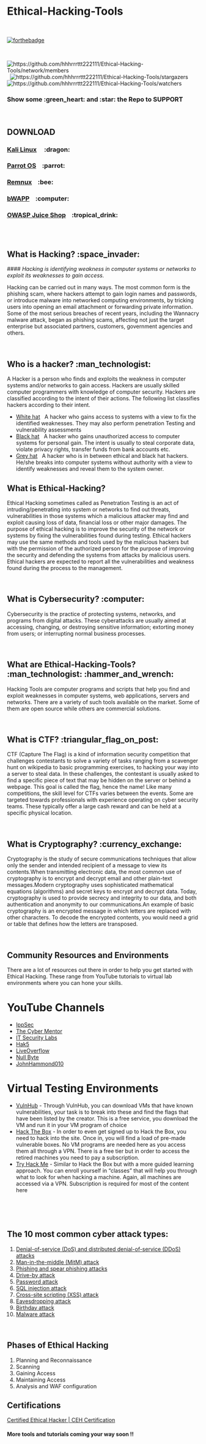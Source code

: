 <h1 id="ethical-hacking-tools">Ethical-Hacking-Tools</h1>
<p><br></p>
<p><a href="https://forthebadge.com"><img
src="https://forthebadge.com/images/badges/built-with-love.svg"
alt="forthebadge" /></a></p>
<p><br></p>
<p><img
src="https://img.shields.io/github/forks/hhhrrrttt222111/Ethical-Hacking-Tools?color=green"
alt="https://github.com/hhhrrrttt222111/Ethical-Hacking-Tools/network/members" />
  <img
src="https://img.shields.io/github/stars/hhhrrrttt222111/Ethical-Hacking-Tools?color=red"
alt="https://github.com/hhhrrrttt222111/Ethical-Hacking-Tools/stargazers" />
  <img
src="https://img.shields.io/github/watchers/hhhrrrttt222111/Ethical-Hacking-Tools?color=yellow"
alt="https://github.com/hhhrrrttt222111/Ethical-Hacking-Tools/watchers" />
 </p>
<h3 id="show-some-green_heart-and-star-the-repo-to-support">Show some
:green_heart: and :star: the Repo to SUPPORT</h3>
<p><br></p>
<h2 id="download">DOWNLOAD</h2>
<h3 id="kali-linux-dragon"><a
href="https://www.kali.org/downloads/">Kali Linux</a>     :dragon:
<br></h3>
<h3 id="parrot-os-parrot"><a
href="https://parrotsec.org/download/">Parrot OS</a>    :parrot:
<br></h3>
<h3 id="remnux-bee"><a href="https://remnux.org/#distro">Remnux</a>   
:bee:</h3>
<h3 id="bwapp-computer"><a
href="https://sourceforge.net/projects/bwapp/files/bee-box/">bWAPP</a>
   :computer:</h3>
<h3 id="owasp-juice-shop-tropical_drink"><a
href="https://owasp.org/www-project-juice-shop/">OWASP Juice Shop</a>   
:tropical_drink:</h3>
<p><br><br></p>
<h2 id="what-is-hacking-space_invader">What is Hacking?
:space_invader:</h2>
#### <i>Hacking is identifying weakness in computer systems or networks
to exploit its weaknesses to gain access.</i>
<p>
Hacking can be carried out in many ways. The most common form is the
phishing scam, where hackers attempt to gain login names and passwords,
or introduce malware into networked computing environments, by tricking
users into opening an email attachment or forwarding private
information. Some of the most serious breaches of recent years,
including the Wannacry malware attack, began as phishing scams,
affecting not just the target enterprise but associated partners,
customers, government agencies and others.
</p>
<p><br></p>
<h2 id="who-is-a-hacker-man_technologist">Who is a hacker?
:man_technologist:</h2>
<p>
A Hacker is a person who finds and exploits the weakness in computer
systems and/or networks to gain access. Hackers are usually skilled
computer programmers with knowledge of computer security. Hackers are
classified according to the intent of their actions. The following list
classifies hackers according to their intent.
</p>
<ul>
<li><a
href="https://en.wikipedia.org/wiki/White_hat_(computer_security)">White
hat</a>   A hacker who gains access to systems with a view to fix the
identified weaknesses. They may also perform penetration Testing and
vulnerability assessments</li>
<li><a
href="https://en.wikipedia.org/wiki/Black_hat_(computer_security)">Black
hat</a>   A hacker who gains unauthorized access to computer systems for
personal gain. The intent is usually to steal corporate data, violate
privacy rights, transfer funds from bank accounts etc.</li>
<li><a href="https://en.wikipedia.org/wiki/Grey_hat">Grey hat</a>   A
hacker who is in between ethical and black hat hackers. He/she breaks
into computer systems without authority with a view to identify
weaknesses and reveal them to the system owner. <br></li>
</ul>
<h2 id="what-is-ethical-hacking">What is Ethical-Hacking?</h2>
<p>
Ethical Hacking sometimes called as Penetration Testing is an act of
intruding/penetrating into system or networks to find out threats,
vulnerabilities in those systems which a malicious attacker may find and
exploit causing loss of data, financial loss or other major damages. The
purpose of ethical hacking is to improve the security of the network or
systems by fixing the vulnerabilities found during testing. Ethical
hackers may use the same methods and tools used by the malicious hackers
but with the permission of the authorized person for the purpose of
improving the security and defending the systems from attacks by
malicious users. Ethical hackers are expected to report all the
vulnerabilities and weakness found during the process to the management.
</p>
<p><br></p>
<h2 id="what-is-cybersecurity-computer">What is Cybersecurity?
:computer:</h2>
<p>
Cybersecurity is the practice of protecting systems, networks, and
programs from digital attacks. These cyberattacks are usually aimed at
accessing, changing, or destroying sensitive information; extorting
money from users; or interrupting normal business processes.
</p>
<p><br></p>
<h2
id="what-are-ethical-hacking-tools-man_technologist-hammer_and_wrench">What
are Ethical-Hacking-Tools? :man_technologist: :hammer_and_wrench:</h2>
<p>
Hacking Tools are computer programs and scripts that help you find and
exploit weaknesses in computer systems, web applications, servers and
networks. There are a variety of such tools available on the market.
Some of them are open source while others are commercial solutions.
</p>
<p><br></p>
<h2 id="what-is-ctf-triangular_flag_on_post">What is CTF?
:triangular_flag_on_post:</h2>
<p>
CTF (Capture The Flag) is a kind of information security competition
that challenges contestants to solve a variety of tasks ranging from a
scavenger hunt on wikipedia to basic programming exercises, to hacking
your way into a server to steal data. In these challenges, the
contestant is usually asked to find a specific piece of text that may be
hidden on the server or behind a webpage. This goal is called the flag,
hence the name! Like many competitions, the skill level for CTFs varies
between the events. Some are targeted towards professionals with
experience operating on cyber security teams. These typically offer a
large cash reward and can be held at a specific physical location.
</p>
<p><br></p>
<h2 id="what-is-cryptography-currency_exchange">What is Cryptography?
:currency_exchange:</h2>
<p>
Cryptography is the study of secure communications techniques that allow
only the sender and intended recipient of a message to view its
contents.When transmitting electronic data, the most common use of
cryptography is to encrypt and decrypt email and other plain-text
messages.Modern cryptography uses sophisticated mathematical equations
(algorithms) and secret keys to encrypt and decrypt data. Today,
cryptography is used to provide secrecy and integrity to our data, and
both authentication and anonymity to our communications.An example of
basic cryptography is an encrypted message in which letters are replaced
with other characters. To decode the encrypted contents, you would need
a grid or table that defines how the letters are transposed.
</p>
<p><br></p>
<h2 id="community-resources-and-environments">Community Resources and
Environments</h2>
<p>
<p>There are a lot of resources out there in order to help you get
started with Ethical Hacking. These range from YouTube tutorials to
virtual lab environments where you can hone your skills.</p>
<h1 id="youtube-channels">YouTube Channels</h1>
<ul>
<li><a
href="https://www.youtube.com/channel/UCa6eh7gCkpPo5XXUDfygQQA">IppSec</a></li>
<li><a
href="https://www.youtube.com/channel/UC0ArlFuFYMpEewyRBzdLHiw">The
Cyber Mentor</a></li>
<li><a
href="https://www.youtube.com/channel/UCXPdZsu8g1nKerd-o5A75vA">IT
Security Labs</a></li>
<li><a
href="https://www.youtube.com/channel/UC3s0BtrBJpwNDaflRSoiieQ">Hak5</a></li>
<li><a
href="https://www.youtube.com/channel/UClcE-kVhqyiHCcjYwcpfj9w">LiveOverflow</a></li>
<li><a href="https://www.youtube.com/c/NullByteWHT">Null Byte</a></li>
<li><a
href="https://www.youtube.com/c/JohnHammond010/videos">JohnHammond010</a></li>
</ul>
<h1 id="virtual-testing-environments">Virtual Testing Environments</h1>
<ul>
<li><a href="https://www.vulnhub.com/">VulnHub</a> - Through VulnHub,
you can download VMs that have known vulnerabilities, your task is to
break into these and find the flags that have been listed by the
creator. This is a free service, you download the VM and run it in your
VM program of choice</li>
<li><a href="https://www.hackthebox.eu/">Hack The Box</a> - In order to
even get signed up to Hack the Box, you need to hack into the site. Once
in, you will find a load of pre-made vulnerable boxes. No VM programs
are needed here as you access them all through a VPN. There is a free
tier but in order to access the retired machines you need to pay a
subscription.</li>
<li><a href="https://tryhackme.com/">Try Hack Me</a> - Similar to Hack
the Box but with a more guided learning approach. You can enroll
yourself in “classes” that will help you through what to look for when
hacking a machine. Again, all machines are accessed via a VPN.
Subscription is required for most of the content here</li>
</ul>
<p><br><br><br></p>
<h2 id="the-10-most-common-cyber-attack-types">The 10 most common cyber
attack types:</h2>
<ol type="1">
<li><a
href="https://blog.netwrix.com/2018/05/15/top-10-most-common-types-of-cyber-attacks/#Denial-of-service%20(DoS)%20and%20distributed%20denial-of-service%20(DDoS)%20attacks">Denial-of-service
(DoS) and distributed denial-of-service (DDoS) attacks</a>   <br></li>
<li><a
href="https://blog.netwrix.com/2018/05/15/top-10-most-common-types-of-cyber-attacks/#Man-in-the-middle%20(MitM)%20attack">Man-in-the-middle
(MitM) attack</a>   <br></li>
<li><a
href="https://blog.netwrix.com/2018/05/15/top-10-most-common-types-of-cyber-attacks/#Phishing%20and%20spear%20phishing%20attacks">Phishing
and spear phishing attacks</a>   <br></li>
<li><a
href="https://blog.netwrix.com/2018/05/15/top-10-most-common-types-of-cyber-attacks/#Drive-by%20attack">Drive-by
attack</a>   <br></li>
<li><a
href="https://blog.netwrix.com/2018/05/15/top-10-most-common-types-of-cyber-attacks/#Password%20attack">Password
attack</a>   <br></li>
<li><a
href="https://blog.netwrix.com/2018/05/15/top-10-most-common-types-of-cyber-attacks/#SQL%20injection%20attack">SQL
injection attack</a>   <br></li>
<li><a
href="https://blog.netwrix.com/2018/05/15/top-10-most-common-types-of-cyber-attacks/#Cross-site%20scripting%20(XSS)%20attack">Cross-site
scripting (XSS) attack</a>   <br></li>
<li><a
href="https://blog.netwrix.com/2018/05/15/top-10-most-common-types-of-cyber-attacks/#Eavesdropping%20attack">Eavesdropping
attack</a>   <br></li>
<li><a
href="https://blog.netwrix.com/2018/05/15/top-10-most-common-types-of-cyber-attacks/#Birthday%20attack">Birthday
attack</a>   <br></li>
<li><a
href="https://blog.netwrix.com/2018/05/15/top-10-most-common-types-of-cyber-attacks/#Malware%20attack">Malware
attack</a>   <br></li>
</ol>
<p><br></p>
<h2 id="phases-of-ethical-hacking">Phases of Ethical Hacking</h2>
<ol type="1">
<li>Planning and Reconnaissance</li>
<li>Scanning</li>
<li>Gaining Access</li>
<li>Maintaining Access</li>
<li>Analysis and WAF configuration</li>
</ol>
<h2 id="certifications">Certifications</h2>
<p><a
href="https://www.eccouncil.org/programs/certified-ethical-hacker-ceh/">Certified
Ethical Hacker | CEH Certification</a>   <br></p>
<h4 id="more-tools-and-tutorials-coming-your-way-soon">More tools and
tutorials coming your way soon !!</h4>
